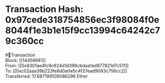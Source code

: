 
Transaction Hash: 0x97cede318754856ec3f98084f0e8044f1e3b1e15f9cc13994c64242c79c360cc
====================================================================================
  
#💸Transaction  
Block: [[14456681]]  
From: [[0x8301ae4fc9c624d1d396cbdaa1ed877821d7c511]]  
To: [[0xc02aaa39b223fe8d0a0e5c4f27ead9083c756cc2]]  
Transferred: 17.887199109086296 Ether